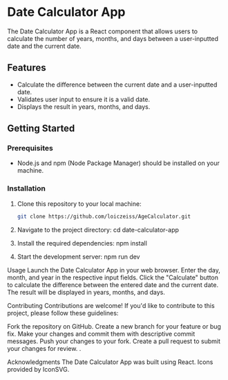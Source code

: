 # Date Calculator App

The Date Calculator App is a React component that allows users to calculate the number of years, months, and days between a user-inputted date and the current date.

## Features

- Calculate the difference between the current date and a user-inputted date.
- Validates user input to ensure it is a valid date.
- Displays the result in years, months, and days.

## Getting Started

### Prerequisites

- Node.js and npm (Node Package Manager) should be installed on your machine.

### Installation

1. Clone this repository to your local machine:

   ```bash
   git clone https://github.com/loiczeiss/AgeCalculator.git

2. Navigate to the project directory:
cd date-calculator-app

3. Install the required dependencies:
npm install

4. Start the development server:
npm run dev

Usage
Launch the Date Calculator App in your web browser.
Enter the day, month, and year in the respective input fields.
Click the "Calculate" button to calculate the difference between the entered date and the current date.
The result will be displayed in years, months, and days.

Contributing
Contributions are welcome! If you'd like to contribute to this project, please follow these guidelines:

Fork the repository on GitHub.
Create a new branch for your feature or bug fix.
Make your changes and commit them with descriptive commit messages.
Push your changes to your fork.
Create a pull request to submit your changes for review.
.

Acknowledgments
The Date Calculator App was built using React.
Icons provided by IconSVG.